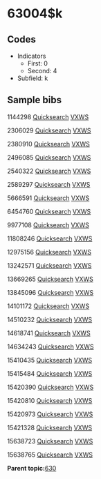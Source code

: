 # 63004$k

## Codes

-   Indicators
    -   First: 0
    -   Second: 4
-   Subfield: k

## Sample bibs

1144298 [Quicksearch](https://search.library.yale.edu/catalog/1144298) [VXWS](http://prodorbis.library.yale.edu:7014/vxws/GetHoldingsService?bibId=1144298)

2306029 [Quicksearch](https://search.library.yale.edu/catalog/2306029) [VXWS](http://prodorbis.library.yale.edu:7014/vxws/GetHoldingsService?bibId=2306029)

2380910 [Quicksearch](https://search.library.yale.edu/catalog/2380910) [VXWS](http://prodorbis.library.yale.edu:7014/vxws/GetHoldingsService?bibId=2380910)

2496085 [Quicksearch](https://search.library.yale.edu/catalog/2496085) [VXWS](http://prodorbis.library.yale.edu:7014/vxws/GetHoldingsService?bibId=2496085)

2540322 [Quicksearch](https://search.library.yale.edu/catalog/2540322) [VXWS](http://prodorbis.library.yale.edu:7014/vxws/GetHoldingsService?bibId=2540322)

2589297 [Quicksearch](https://search.library.yale.edu/catalog/2589297) [VXWS](http://prodorbis.library.yale.edu:7014/vxws/GetHoldingsService?bibId=2589297)

5666591 [Quicksearch](https://search.library.yale.edu/catalog/5666591) [VXWS](http://prodorbis.library.yale.edu:7014/vxws/GetHoldingsService?bibId=5666591)

6454760 [Quicksearch](https://search.library.yale.edu/catalog/6454760) [VXWS](http://prodorbis.library.yale.edu:7014/vxws/GetHoldingsService?bibId=6454760)

9977108 [Quicksearch](https://search.library.yale.edu/catalog/9977108) [VXWS](http://prodorbis.library.yale.edu:7014/vxws/GetHoldingsService?bibId=9977108)

11808246 [Quicksearch](https://search.library.yale.edu/catalog/11808246) [VXWS](http://prodorbis.library.yale.edu:7014/vxws/GetHoldingsService?bibId=11808246)

12975156 [Quicksearch](https://search.library.yale.edu/catalog/12975156) [VXWS](http://prodorbis.library.yale.edu:7014/vxws/GetHoldingsService?bibId=12975156)

13242571 [Quicksearch](https://search.library.yale.edu/catalog/13242571) [VXWS](http://prodorbis.library.yale.edu:7014/vxws/GetHoldingsService?bibId=13242571)

13669265 [Quicksearch](https://search.library.yale.edu/catalog/13669265) [VXWS](http://prodorbis.library.yale.edu:7014/vxws/GetHoldingsService?bibId=13669265)

13845096 [Quicksearch](https://search.library.yale.edu/catalog/13845096) [VXWS](http://prodorbis.library.yale.edu:7014/vxws/GetHoldingsService?bibId=13845096)

14101172 [Quicksearch](https://search.library.yale.edu/catalog/14101172) [VXWS](http://prodorbis.library.yale.edu:7014/vxws/GetHoldingsService?bibId=14101172)

14510232 [Quicksearch](https://search.library.yale.edu/catalog/14510232) [VXWS](http://prodorbis.library.yale.edu:7014/vxws/GetHoldingsService?bibId=14510232)

14618741 [Quicksearch](https://search.library.yale.edu/catalog/14618741) [VXWS](http://prodorbis.library.yale.edu:7014/vxws/GetHoldingsService?bibId=14618741)

14634243 [Quicksearch](https://search.library.yale.edu/catalog/14634243) [VXWS](http://prodorbis.library.yale.edu:7014/vxws/GetHoldingsService?bibId=14634243)

15410435 [Quicksearch](https://search.library.yale.edu/catalog/15410435) [VXWS](http://prodorbis.library.yale.edu:7014/vxws/GetHoldingsService?bibId=15410435)

15415484 [Quicksearch](https://search.library.yale.edu/catalog/15415484) [VXWS](http://prodorbis.library.yale.edu:7014/vxws/GetHoldingsService?bibId=15415484)

15420390 [Quicksearch](https://search.library.yale.edu/catalog/15420390) [VXWS](http://prodorbis.library.yale.edu:7014/vxws/GetHoldingsService?bibId=15420390)

15420810 [Quicksearch](https://search.library.yale.edu/catalog/15420810) [VXWS](http://prodorbis.library.yale.edu:7014/vxws/GetHoldingsService?bibId=15420810)

15420973 [Quicksearch](https://search.library.yale.edu/catalog/15420973) [VXWS](http://prodorbis.library.yale.edu:7014/vxws/GetHoldingsService?bibId=15420973)

15421328 [Quicksearch](https://search.library.yale.edu/catalog/15421328) [VXWS](http://prodorbis.library.yale.edu:7014/vxws/GetHoldingsService?bibId=15421328)

15638723 [Quicksearch](https://search.library.yale.edu/catalog/15638723) [VXWS](http://prodorbis.library.yale.edu:7014/vxws/GetHoldingsService?bibId=15638723)

15638765 [Quicksearch](https://search.library.yale.edu/catalog/15638765) [VXWS](http://prodorbis.library.yale.edu:7014/vxws/GetHoldingsService?bibId=15638765)

**Parent topic:**[630](../../tags/630/630.md)

